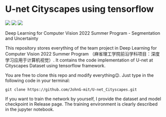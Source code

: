 # U-net Cityscapes using tensorflow
<a href="https://mit-license.org/"><img src="https://img.shields.io/github/license/JohnG-mit/U-net_Cityscapes.svg"></a> 
<a href="https://jupyter.org/"><img src="https://img.shields.io/badge/Made%20with-Jupyter-orange?style=flat&logo=appveyor&logo=Jupyter"></a> 
<a href="https://tensorflow.google.cn/"><img src ="https://img.shields.io/badge/TensorFlow-FF6F00?style=flat&logo=appveyor&logo=tensorflow&logoColor=white"></a>

Deep Learning for Computer Vision 2022 Summer Program - Segmentation and Uncertainty

This repository stores everything of the team project in Deep Learning for Computer Vision 2022 Summer Program （麻省理工学院前沿学科项目：深度学习应用于计算机视觉）. It contains the code implementation of U-net at Cityscapes Dataset using tensorflow framework. 

You are free to clone this repo and modify everything:wink:. Just type in the following code in your terminal:
```
git clone https://github.com/JohnG-mit/U-net_Cityscapes.git
```

If you want to train the network by yourself, I provide the dataset and model checkpoint in Release page. The training environment is clearly described in the jupyter notebook.
